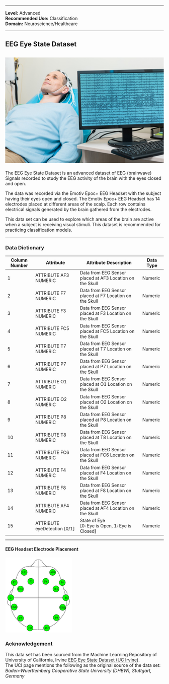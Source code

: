 

---

**Level:** Advanced <br/>
**Recommended Use:** Classification  <br/>
**Domain:** Neuroscience/Healthcare <br/>

---

## EEG Eye State Dataset


![](BrainScanviaEEG.jpg)
---


The EEG Eye State Dataset is an advanced dataset of EEG (brainwave) Signals recorded to study the EEG activity of the brain with the eyes closed and open.

The data was recorded via the Emotiv Epoc+ EEG Headset with the subject having their eyes open and closed. The Emotiv Epoc+ EEG Headset has 14 electrodes placed at different areas of the scalp. Each row contains electrical signals generated by the brain gathered from the electrodes.

This data set can be used to explore which areas of the brain are active when a subject is receiving visual stimuli. This dataset is recommended for practicing classification models.

---

### Data Dictionary

| Column Number | Attribute                    | Attribute Description                                    | Data Type |
| ------------- | ---------------------------- | -------------------------------------------------------- | --------- |
| 1             | ATTRIBUTE AF3 NUMERIC        | Data from EEG Sensor placed at AF3 Location on the Skull | Numeric   |
| 2             | ATTRIBUTE F7 NUMERIC         | Data from EEG Sensor placed at F7 Location on the Skull  | Numeric   |
| 3             | ATTRIBUTE F3 NUMERIC         | Data from EEG Sensor placed at F3 Location on the Skull  | Numeric   |
| 4             | ATTRIBUTE FC5 NUMERIC        | Data from EEG Sensor placed at FC5 Location on the Skull | Numeric   |
| 5             | ATTRIBUTE T7 NUMERIC         | Data from EEG Sensor placed at T7 Location on the Skull  | Numeric   |
| 6             | ATTRIBUTE P7 NUMERIC         | Data from EEG Sensor placed at P7 Location on the Skull  | Numeric   |
| 7             | ATTRIBUTE O1 NUMERIC         | Data from EEG Sensor placed at O1 Location on the Skull  | Numeric   |
| 8             | ATTRIBUTE O2 NUMERIC         | Data from EEG Sensor placed at O2 Location on the Skull  | Numeric   |
| 9             | ATTRIBUTE P8 NUMERIC         | Data from EEG Sensor placed at P8 Location on the Skull  | Numeric   |
| 10            | ATTRIBUTE T8 NUMERIC         | Data from EEG Sensor placed at T8 Location on the Skull  | Numeric   |
| 11            | ATTRIBUTE FC6 NUMERIC        | Data from EEG Sensor placed at FC6 Location on the Skull | Numeric   |
| 12            | ATTRIBUTE F4 NUMERIC         | Data from EEG Sensor placed at F4 Location on the Skull  | Numeric   |
| 13            | ATTRIBUTE F8 NUMERIC         | Data from EEG Sensor placed at F8 Location on the Skull  | Numeric   |
| 14            | ATTRIBUTE AF4 NUMERIC        | Data from EEG Sensor placed at AF4 Location on the Skull | Numeric   |
| 15            | ATTRIBUTE eyeDetection [0/1] | State of Eye <br>[0: Eye is Open, 1: Eye is Closed]      | Numeric   |


---
#### EEG Headset Electrode Placement
![](EEGElectrodePlacement.png)

### Acknowledgement

This data set has been sourced from the Machine Learning Repository of
University of California, Irvine [EEG Eye State Dataset (UC Irvine)](https://archive.ics.uci.edu/ml/datasets/EEG+Eye+State). 
<br/>
The UCI page mentions the following as the original source of the
data set:  
*Baden-Wuerttemberg Cooperative State University (DHBW), Stuttgart, Germany*
